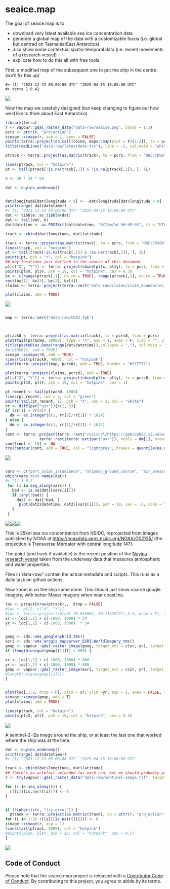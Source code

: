 
<!-- README.md is generated from README.Rmd. Please edit that file -->

# seaice.map

<!-- badges: start -->

<!-- [![R-CMD-check](https://github.com/mdsumner/seaice.map/actions/workflows/R-CMD-check.yaml/badge.svg)](https://github.com/mdsumner/seaice.map/actions/workflows/R-CMD-check.yaml)-->

<!-- badges: end -->

The goal of seaice.map is to

- download very latest available sea ice concentration data
- generate a global map of the data with a customizable focus
  (i.e. global but centred on Tasmania/East Antarctica)
- also show some contextual spatio-temporal data (i.e. recent movements
  of a research vessel)
- explicate how to do this all with free tools.

First, a modified map of the subsequent one to put the ship in the
centre. (we’ll fix this up)

    #> [1] "2021-12-23 05:00:00 UTC" "2025-04-15 16:05:00 UTC"
    #> terra 1.8.42

![](man/figures/README-pivot-map-1.png)<!-- -->

Now the map we carefully designed (but keep changing to figure out how
we’d like to think about East Antarctica).

``` r
library(terra)
r <- vapour::gdal_raster_data("data-raw/seaice.png", bands = 1:3)
pcrs <- attr(r, "projection")
ximage::ximage(r, asp = 1, axes = FALSE)
points(terra::project(do.call(cbind, maps::map(plot = F)[1:2]), to = pcrs, from = "OGC:CRS84"), pch = ".", col = "#777777")
title(readLines("data-raw/latestdate.txt"), line = -2, col.main = "white")

ptrack <- terra::project(as.matrix(track), to = pcrs, from = "OGC:CRS84")

lines(ptrack, col = "hotpink")
pt <- tail(ptrack[!is.na(track[,1]) & !is.na(ptrack[,2]), ], 1L)

n <- 30 * 24 * 60

dat <- nuyina_underway()


dat$longitude[dat$longitude < 0] <- -dat$longitude[dat$longitude < 0] 
print(range( dat$datetime))
#> [1] "2021-12-23 05:00:00 UTC" "2025-04-15 16:06:00 UTC"
dat <- tibble::as_tibble(dat)
dat <- tail(dat, n)
dat$datetime <- as.POSIXct(dat$datetime, "%Y/%m/%d %H:%M:%S", tz = "UTC")

track <- cbind(dat$longitude, dat$latitude)

track <- terra::project(as.matrix(track), to = pcrs, from = "OGC:CRS84")
lines(track, col = "hotpink")
pt <- tail(track[!is.na(track[,1]) & !is.na(track[,2]), ], 1L)
points(pt, pch = "+", col = "hotpink")
## key locations just defined in the source of this document
pl[c("X", "Y")] <- terra::project(cbind(pl$x, pl$y), to = pcrs, from = "OGC:CRS84")
points(pl$X, pl$Y, pch = 19, col = "hotpink", cex = 0.5)
bx <- c(range(ptrack[,1], na.rm = TRUE), range(ptrack[,2], na.rm = TRUE))
rect(bx[1], bx[3], bx[2], bx[4])
claims <- terra::project(terra::vect("data-raw/claims/claim_boundaries_ps.shp"), pcrs)

plot(claims, add = TRUE)
```

![](man/figures/README-example-1.png)<!-- -->

``` r

map <- terra::vect("data-raw/CGAZ.fgb")



ptrack0 <- terra::project(as.matrix(track), to = pcrs0, from = pcrs)
plot(tail(ptrack0, 10000), type = "n", asp = 1, axes = F, xlab = "", ylab = "")
title(paste0(as.Date(range(dat$datetime)),collapse = ","), col.main = "white")
#plotRGB(r, add = TRUE)
ximage::ximage(r0, add = TRUE)
lines(tail(ptrack0, 4000), col = "hotpink")
plot(terra::project(map, pcrs0), add = TRUE, border = "#777777")

plot(terra::project(claims, pcrs0), add = TRUE)
pl[c("X", "Y")] <- terra::project(cbind(pl$x, pl$y), to = pcrs0, from = "OGC:CRS84")
points(pl$X, pl$Y, pch = 19, col = "hotpink", cex = 1)

pt_recent <- tail(ptrack0, 1000)
lines(pt_recent, lwd = 3, col = "green")
points(tail(pt_recent, 1), pch = "X", cex = 2, col = "white")
rr <- diff(par("usr"))[c(1, 3)]
if (rr[1] > rr[2]) {
  dm <- as.integer(c(1, rr[2]/rr[1]) * 1024)
} else {
  dm <- as.integer(c(1, rr[1]/rr[2]) * 1024)
}
cont <- terra::project(terra::rast("/vsicurl/https://gebco2023.s3.valeria.science/gebco_2023_land_cog.tif"), 
               terra::rast(terra::ext(par("usr")), ncols = dm[1], nrows = dm[2], crs = pcrs0))
cont[cont > -10] <- NA
try(contour(cont, add = TRUE, col = "lightgrey", breaks = quantile(na.omit(values(cont)[,1]), seq(0.1, 1, by = 10))), silent = TRUE)
```

![](man/figures/README-example-2.png)<!-- -->

``` r

vars <- c("port_solar_irradiance", "shipnav_ground_course", "air_pressure_trend3h", "fore_2_wind_from_direction_true", "port_air_temperature", "longitude", "latitude")
which(vars %in% names(dat))
#> [1] 3 6 7
 for (i in seq_along(vars)) {
   bad <- is.na(dat[[vars[i]]])
   if (any(!bad)) {
     dat2 <- dat[!bad, ]
      plot(dat2$datetime, dat2[[vars[i]]], pch = 19, cex = .2, xlab = "", main = vars[i])
   }
 }
```

![](man/figures/README-traceplots-1.png)<!-- -->![](man/figures/README-traceplots-2.png)<!-- -->![](man/figures/README-traceplots-3.png)<!-- -->

This is 25km sea ice concentration from NSIDC, reprojected from images
published by NOAA at <https://noaadata.apps.nsidc.org/NOAA/G02135/> (the
projection is Transverse Mercator with central longitude 147).

The point (and track if available) is the recent position of the [Nuyina
research vessel](https://www.antarctica.gov.au/nuyina/) taken from the
underway data that measures atmospheric and water properties.

Files in ‘data-raw/’ contain the actual metadata and scripts. This runs
as a daily task on github actions.

Now zoom in on the ship some more. This should just show coarse google
imagery, with better Maxar imagery when near coastline.

``` r
loc <- ptrack[nrow(ptrack),,  drop = FALSE]
#loc <- pl[2, c("X", "Y")]
#loc <- terra::project(cbind(-70.933004,-10.7192677)[,2:1, drop = F], to = pcrs, from = "OGC:CRS84")
xr <- loc[1,1] + c(-1000, 1000) * 34
yr <- loc[1,2] + c(-1000, 1000)  * 34


goog <- sds::wms_googlehybrid_tms()
esri <- sds::wms_arcgis_mapserver_ESRI.WorldImagery_tms()
gmap <- vapour::gdal_raster_image(goog, target_ext = c(xr, yr), target_crs = pcrs, target_dim = c(1024, 0))
if (length(unique(gmap[[1]])) < 800) {

xr <- loc[1,1] + c(-1000, 1000) * 800
yr <- loc[1,2] + c(-1000, 1000) * 800
gmap <- vapour::gdal_raster_image(esri, target_ext = c(xr, yr), target_crs = pcrs, target_dim = c(1024, 0))
#length(unique(gmap[[1]]))
}


plot(loc[,1:2, drop = F], xlim = xr, ylim =yr, asp = 1, axes = FALSE, xlab = "", ylab = "")
ximage::ximage(gmap, add = T)
plot(claims, add = TRUE)

lines(ptrack, col = "hotpink")
points(pl$X, pl$Y, pch = 19, col = "hotpink", cex = 0.5)
```

![](man/figures/README-zoom-1.png)<!-- -->

A sentinel-2-l2a image around the ship, or at least the last one that
worked where the ship was at the time.

``` r
dat <- nuyina_underway()
print(range( dat$datetime))
#> [1] "2021-12-23 05:00:00 UTC" "2025-04-15 16:06:00 UTC"

track <- cbind(dat$longitude, dat$latitude)
## there's an artefact uploaded for each run, but we should probably put these elswhere ...WIP
r <- try(vapour::gdal_raster_data("data-raw/sentinel-image.tif", target_dim = c(1024, 0), bands = 1:3))

for (i in seq_along(r)) {
  r[[i]][is.na(r[[i]])] <- 0
}


if (!inherits(r, "try-error")) {
  ptrack <- terra::project(as.matrix(track), to = attr(r, "projection"), from = "OGC:CRS84")
for (i in 1:3) r[[i]][is.na(r[[i]])] <- 0
ximage::ximage(r, asp = 1)
lines(tail(ptrack, 5000), col = "hotpink")
#points(pl$X, pl$Y, pch = 19, col = "hotpink", cex = 0.5)
}
```

![](man/figures/README-sentinel-zoom-1.png)<!-- -->

## Code of Conduct

Please note that the seaice.map project is released with a [Contributor
Code of
Conduct](https://contributor-covenant.org/version/2/1/CODE_OF_CONDUCT.html).
By contributing to this project, you agree to abide by its terms.
